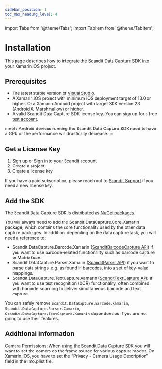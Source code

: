 ```yaml
---
sidebar_position: 1
toc_max_heading_level: 4
---
```


import Tabs from '@theme/Tabs';
import TabItem from '@theme/TabItem';

# Installation

This page describes how to integrate the Scandit Data Capture SDK into your Xamarin iOS project.

## Prerequisites

- The latest stable version of [Visual Studio](https://visualstudio.microsoft.com/).
- A Xamarin.iOS project with minimum iOS deployment target of 13.0 or higher. Or a Xamarin.Android project with target SDK version 23 (Android 6, Marshmallow) or higher.
- A valid Scandit Data Capture SDK license key. You can sign up for a free [test account](https://ssl.scandit.com/dashboard/sign-up?p=test&utm%5Fsource=documentation).

:::note
Android devices running the Scandit Data Capture SDK need to have a GPU or the performance will drastically decrease.
:::

## Get a License Key

1. [Sign up](https://ssl.scandit.com/dashboard/sign-up?p=test) or [Sign in](https://ssl.scandit.com/dashboard/sign-in)
   to your Scandit account
2. Create a project
3. Create a license key

If you have a paid subscription, please reach out to [Scandit Support](mailto:support%40scandit.com) if you need a new license key.

## Add the SDK

The Scandit Data Capture SDK is distributed as [NuGet packages](https://www.nuget.org/packages?q=scandit).

You will always need to add the Scandit.DataCapture.Core.Xamarin package, which contains the core functionality used by the other data capture packages. In addition, depending on the data capture task, you will need a reference to:

- Scandit.DataCapture.Barcode.Xamarin ([ScanditBarcodeCapture API](https://docs.scandit.com/data-capture-sdk/xamarin.ios/barcode-capture/api.html)) if you want to use barcode-related functionality such as barcode capture or MatrixScan.
- Scandit.DataCapture.Parser.Xamarin ([ScanditParser API](https://docs.scandit.com/data-capture-sdk/xamarin.ios/parser/api.html)) if you want to parse data strings, e.g. as found in barcodes, into a set of key-value mappings.
- Scandit.DataCapture.TextCapture.Xamarin ([ScanditTextCapture API](https://docs.scandit.com/data-capture-sdk/xamarin.ios/text-capture/api.html)) if you want to use text recognition (OCR) functionality, often combined with barcode scanning to deliver simultaneous barcode and text capture.

You can safely remove `Scandit.DataCapture.Barcode.Xamarin`, `Scandit.DataCapture.Parser.Xamarin`, `Scandit.DataCapture.TextCapture.Xamarin` dependencies if you are not going to use their features.

## Additional Information

Camera Permissions: When using the Scandit Data Capture SDK you will want to set the camera as the frame source for various capture modes. On Xamarin.iOS, you have to set the “Privacy - Camera Usage Description” field in the Info.plist file.
